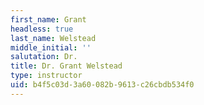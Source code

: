 ```yaml
---
first_name: Grant
headless: true
last_name: Welstead
middle_initial: ''
salutation: Dr.
title: Dr. Grant Welstead
type: instructor
uid: b4f5c03d-3a60-082b-9613-c26cbdb534f0
---
```

